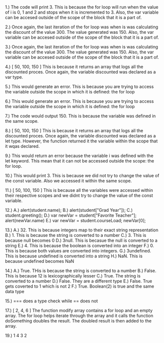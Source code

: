 1.) The code will print 3. This is because the for loop will run when the value of i is 0, 1 and 2 and stops when it is incremented to 3.
Also, the var variable can be accesed outside of the scope of the block that it is a part of. 

2.) Once again, the last iteration of the for loop was when is was calculating the discount of the value 300. The value generated was 150. 
Also, the var variable can be accesed outside of the scope of the block that it is a part of. 

3.) Once again, the last iteration of the for loop was when is was calculating the discount of the value 300. The value generated was 150. 
Also, the var variable can be accesed outside of the scope of the block that it is a part of. 

4.) [ 50, 100, 150 ]
This is because it returns an array that logs all the discounted proces. Once again, the variable discounted was declared as a var type. 

5.) This would generate an error. This is because you are trying to access the variable outside the scope in which it is defined: the for loop

6.) This would generate an error. This is because you are trying to access the variable outside the scope in which it is defined: the for loop

7.) The code would output 150. This is because the variable was defined in the same scope. 

8.) [ 50, 100, 150 ]
This is because it returns an array that logs all the discounted proces. Once again, the variable discounted was declared as a let type. However, the
function returned it the variable within the scope that it wqas declared. 

9.) This would return an error because the variable i was defined with the let keyword. This mean that it can not be accessed outside the scope: the for loop. 

10.) This would print 3. This is because we did not try to change the value of the const variable. Also we accessed it within the same scope. 

11.) [ 50, 100, 150 ]
This is because all the variables were accessed within their respective scopes and we didnt try to change the value of the const variable. 

12.) 
  A.) alert(student.name);
  B.) alert(student["Grad Year"]);
  C.) student.greeting();
  D.) var newVar = student["Favorite Teacher"];
      alert(newVar.name)
  E.) var newVar = student.courseLoad;
      newVar[0];
      
13.)
  A.) 32. This is because integers map to their exact string representation
  B.) 1. This is because the string is converted to a number
  C.) 3. This is because null becomes 0
  D.) 3null. This is becasue the null is converted to a string 
  E.) 4. This is because the boolean is converted into an integer
  F.) 0. This is because both values are converted into integers. 
  G.) 3undefined. This is because undefined is converted into a string
  H.) NaN. This is because undefined becomes NaN
  
14.) 
  A.) True. THis is because the string is converted to a number
  B.) False. This is because 12 is lexicographically lesser
  C.) True. The string is converted to a number
  D.) False. They are a different type
  E.) False. True gets coverted to 1 which is not 2
  F.) True. Boolean(2) is true and the same data type
  
15.) === does a type check while == does not

17.) [ 2, 4, 6 ]
The function modify array contains a for loop and an empty array. The for loop helps iterate through the array and it calls the function doSomething doubles the result. The doubled result is then added to the array. 

19.)
1
4
3
2


  
